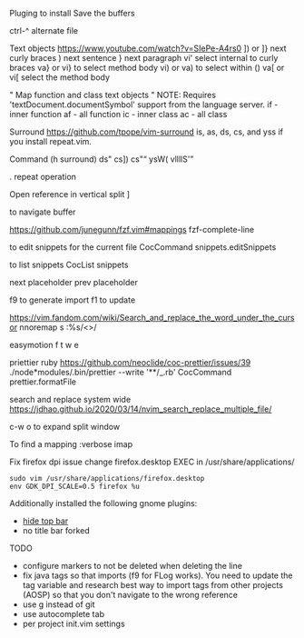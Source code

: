 Pluging to install
Save the buffers

ctrl-^ alternate file

Text objects
https://www.youtube.com/watch?v=SIePe-A4rs0
]) or ]} next curly braces
) next sentence
} next paragraph
vi' select internal to curly braces
va} or vi} to select method body
vi) or va) to select within ()
va[ or vi[ select the method body

" Map function and class text objects
" NOTE: Requires 'textDocument.documentSymbol' support from the language server.
if - inner function
af - all function
ic - inner class
ac - all class

Surround
https://github.com/tpope/vim-surround
is, as, ds, cs, and yss if you install repeat.vim.

Command (h surround)
ds"
cs])
cs"<q>
ysW(
vllllS'

. repeat operation

Open reference in vertical split
<C-w><C-v>]

<leader-b> to navigate buffer

https://github.com/junegunn/fzf.vim#mappings
fzf-complete-line
<c-x><c-l>

to edit snippets for the current file
CocCommand snippets.editSnippets

to list snippets
CocList snippets

<c-j> next placeholder
<c-k> prev placeholder

f9 to generate import f1 to update

https://vim.fandom.com/wiki/Search_and_replace_the_word_under_the_cursor
nnoremap <Leader>s :%s/\<<C-r><C-w>\>/

easymotion
<leader><leader>f
<leader><leader>t
<leader><leader>w
<leader><leader>e

priettier ruby
https://github.com/neoclide/coc-prettier/issues/39
./node\*modules/.bin/prettier --write '\*\*/\_.rb'
CocCommand prettier.formatFile

search and replace system wide
https://jdhao.github.io/2020/03/14/nvim_search_replace_multiple_file/

c-w o to expand split window

To find a mapping
:verbose imap

Fix firefox dpi issue
change firefox.desktop EXEC in /usr/share/applications/

```
sudo vim /usr/share/applications/firefox.desktop
env GDK_DPI_SCALE=0.5 firefox %u
```

Additionally installed the following gnome plugins:

- [hide top bar][1]
- no title bar forked

[1]: https://extensions.gnome.org/extension/545/hide-top-bar/

TODO

- configure markers to not be deleted when deleting the line
- fix java tags so that imports (f9 for FLog works). You need to update the tag variable and research best way to import tags from other projects (AOSP) so that you don't navigate to the wrong reference
- use g instead of git
- use autocomplete tab
- per project init.vim settings
